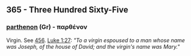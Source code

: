 ## 365 - Three Hundred Sixty-Five

### [parthenon](/greek?word=parthenon) (Gr) - παρθένον
Virgin. See [456](456). [Luke 1:27](): *"To a virgin espoused to a man whose name was Joseph, of the house of David; and the virgin's name was Mary."*